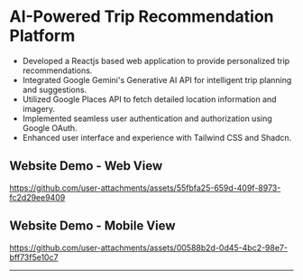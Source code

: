 
# AI-Powered Trip Recommendation Platform

- Developed a Reactjs based web application to provide personalized trip recommendations.
- Integrated Google Gemini's Generative AI API for intelligent trip planning and suggestions.
- Utilized Google Places API to fetch detailed location information and imagery.
- Implemented seamless user authentication and authorization using Google OAuth.
- Enhanced user interface and experience with Tailwind CSS and Shadcn.


## Website Demo - Web View

https://github.com/user-attachments/assets/55fbfa25-659d-409f-8973-fc2d29ee9409


## Website Demo - Mobile View

https://github.com/user-attachments/assets/00588b2d-0d45-4bc2-98e7-bff73f5e10c7


----
